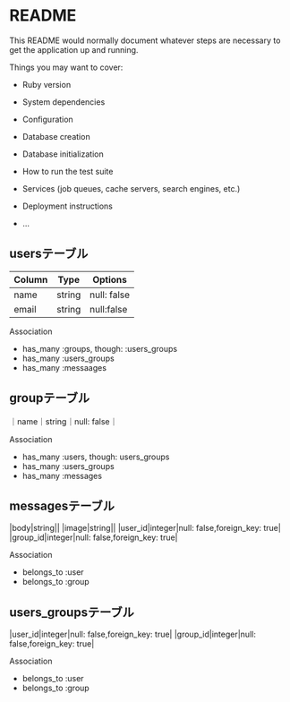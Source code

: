 # README

This README would normally document whatever steps are necessary to get the
application up and running.

Things you may want to cover:

* Ruby version

* System dependencies

* Configuration

* Database creation

* Database initialization

* How to run the test suite

* Services (job queues, cache servers, search engines, etc.)

* Deployment instructions

* ...
## usersテーブル

|Column|Type|Options|
|------|----|-------|
|name|string|null: false|
|email|string|null:false|

Association
- has_many :groups, though: :users_groups
- has_many :users_groups
- has_many :messaages

## groupテーブル

｜name｜string｜null: false｜

Association
- has_many :users, though: users_groups
- has_many :users_groups
- has_many :messages

## messagesテーブル

|body|string||
|image|string||
|user_id|integer|null: false,foreign_key: true|
|group_id|integer|null: false,foreign_key: true|

Association
- belongs_to :user
- belongs_to :group

## users_groupsテーブル

|user_id|integer|null: false,foreign_key: true|
|group_id|integer|null: false,foreign_key: true|

Association

- belongs_to :user
- belongs_to :group
